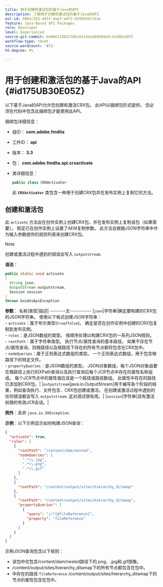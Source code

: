 ```yaml
---
title: 用于创建和激活包的基于Java的API
description: 了解用于创建和激活包的基于Java的API
exl-id: b801c2b3-445f-4aa7-a4f2-029563d7cb3a
feature: Java-Based API Packages
role: Developer
level: Experienced
source-git-commit: be06612d832785a91a3b2a89b84e0c2438ba30f2
workflow-type: tm+mt
source-wordcount: '471'
ht-degree: 0%

---
```


# 用于创建和激活包的基于Java的API {#id175UB30E05Z}

以下基于Java的API允许您创建和激活CRX包。 此API以捆绑包形式提供。 您必须在代码中包含此捆绑包才能使用此API。

捆绑包详细信息：

- 组ID： **com.adobe.fmdita**

- 工件ID： **api**

- 版本： **3.3**

- 包： **com.adobe.fmdita.api.crxactivate**

- 类详细信息：

  ```JAVA
  public class CRXActivator
  ```

  此 **`CRXActivator`** 类包含一种用于创建CRX包并在发布实例上复制它的方法。


## 创建和激活包

此 `activate` 方法会在创作实例上创建CRX包，并在发布实例上复制该包（如果需要）。 假定已在创作实例上设置了AEM复制参数。 此方法会根据JSON字符串中作为输入参数提供的规则列表来创建CRX包。
>[!NOTE]
>
> 创建或激活过程中遇到的错误会写入 `outputstream`.

**语法**：

```JAVA
public static void activate
(
  String json, 
  OutputStream outputstream, 
  Session session
) 
throws GuidesApiException
```

**参数**： 名称|类型|描述| --------文----------- |`json`|字符串|确定要构建的CRX包的JSON字符串。 使用以下格式创建JSON字符串： <br>- `activate`：属于布尔类型\(`true`/`false`\)。 确定是否在创作实例中创建的CRX包复制到发布实例。 <br> - `rules`：是JSON数组的类型。 按顺序处理以构建CRX包的一系列JSON规则。 <br> - `rootPath`：属于字符串类型。 执行节点/属性查询的基本路径。 如果不存在节点/属性查询，则根路径以及根路径下存在的所有节点都将包含在CRX包中。 <br> - `nodeQueries`：属于正则表达式数组的类型。 一个正则表达式数组，用于包含根路径下的特定文件。 <br> - `propertyQueries`：是JSON数组的类型。 JSON对象数组，每个JSON对象由要在根路径上执行的XPath查询以及执行查询后每个JCR节点中存在的属性名称组成。 每个JCR节点中的属性值应该是一个路径或路径数组。 此属性中存在的路径已添加到CRX包。| |`outputstream`|java.io.OutputStream|用于编写各个阶段的结果，例如查询执行、文件包含、CRX包创建或激活。 在创建或激活过程中遇到的任何错误都会写入 `outputstream`. 这对调试很有用。| |`session`|字符串|具有激活权限的有效JCR会话。|

**例外**：丢弃 ``java.io.IOException``.

**示例**：以下示例显示如何构建JSON查询：

```JSON
{
  "activate": true,
  "rules": [
    {
      "rootPath": "/content/dam/nested",
      "nodeQueries": [
        ".*\\.jpg",
        ".*\\.png",
        ".*\\.gif"        
      ]
    },
    {
      "rootPath": "/content/output/sites/hierarchy_ditamap"
    },
    {
      "rootPath": "/content/output/sites/hierarchy_ditamap",
      "propertyQueries": [
        {
          "query": "//*[@fileReference]",
          "property": "fileReference"
        }
      ]
    }
  ]
}
```

示例JSON查询包含以下规则：

- 该包中仅包含/content/dam/nested路径下的.png、.jpg和.gif图像。
- /content/output/sites/hierarchy\_ditamap下的所有节点都包含在包中。
- 中存在的路径 `fileReference` /content/output/sites/hierarchy\_ditamap下的节点的属性包含在包中。
